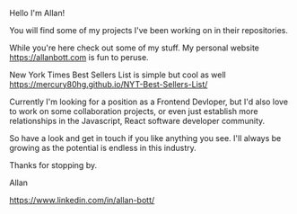 Hello I'm Allan!

You will find some of my projects I've been working on in their repositories.  

While you're here check out some of my stuff.  My personal website https://allanbott.com is fun to peruse.

New York Times Best Sellers List is simple but cool as well https://mercury80hg.github.io/NYT-Best-Sellers-List/

Currently I'm looking for a position as a Frontend Devloper, but I'd also love to work on some collaboration projects, or even just establish more relationships in the Javascript, React software developer community.

So have a look and get in touch if you like anything you see.  I'll always be growing as the potential is endless in this industry.  

Thanks for stopping by.

Allan

https://www.linkedin.com/in/allan-bott/
